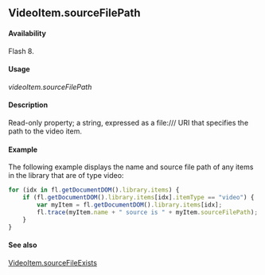 ## VideoItem.sourceFilePath

#### Availability

Flash 8.

#### Usage

*videoItem.sourceFilePath*

#### Description

Read-only property; a string, expressed as a file:/// URI that specifies the path to the video item.

#### Example

The following example displays the name and source file path of any items in the library that are of type video:

```javascript
for (idx in fl.getDocumentDOM().library.items) {
    if (fl.getDocumentDOM().library.items[idx].itemType == "video") {
        var myItem = fl.getDocumentDOM().library.items[idx];
        fl.trace(myItem.name + " source is " + myItem.sourceFilePath);
    }
}
```

#### See also

[VideoItem.sourceFileExists](../VideoItem_object/VideoItem3.md)

